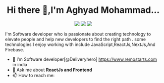 <h1 align="center">Hi there 👋,I'm Aghyad Mohammad...</h1> 
<p align="center">
  <a href="https://www.facebook.com/aghyad.mohammad.1"><img src="https://img.shields.io/badge/Facebook-blue?logo=facebook
"/></a>
   <a href="https://www.linkedin.com/in/aghyad-mohammad"><img src="https://img.shields.io/badge/LinkedIn-blue?logo=Linkedin
"/></a>
  <a href="https://www.instagram.com/aghyadmoh"><img src="https://img.shields.io/badge/Instagram-white?style=social&logo=instagram&logoSize=auto
"/></a>
</p>
I'm Software developer who is passionate about creating technology to elevate people and help new developers to find the right path .
some technologies I enjoy working with include JavaScript,ReactJs,NextJs,And Firebase.

- 🔭 I’m Software developer[@Deliveryhero] https://www.remostarts.com in india
- 💬 Ask me about **ReactJs and Frontend**
- 📫 How to reach me:<a href="https://aghyad92m@gmail.com"></a>
<!--
**Aghyad92/Aghyad92** is a ✨ _special_ ✨ repository because its `README.md` (this file) appears on your GitHub profile.

Here are some ideas to get you started:

- 🔭 I’m currently working on ...
- 🌱 I’m currently learning ...
- 👯 I’m looking to collaborate on ...
- 🤔 I’m looking for help with ...
- 💬 Ask me about ...
- 📫 How to reach me: ...
- 😄 Pronouns: ...
- ⚡ Fun fact: ...
-->
